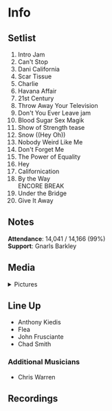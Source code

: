 # Info

## Setlist

1. Intro Jam
2. Can't Stop
3. Dani California
4. Scar Tissue
5. Charlie
6. Havana Affair
7. 21st Century
8. Throw Away Your Television
9. Don't You Ever Leave jam
10. Blood Sugar Sex Magik
11. Show of Strength tease
12. Snow ((Hey Oh))
13. Nobody Weird Like Me
14. Don't Forget Me
15. The Power of Equality
16. Hey
17. Californication
18. By the Way
<br> ENCORE BREAK
19. Under the Bridge
20. Give It Away

## Notes

**Attendance**: 14,041 / 14,166 (99%)
<br>
**Support**: Gnarls Barkley

## Media 

<details>
  <summary>Pictures</summary>
  <!--<img alt="Setlist" title="Setlist" src="_.jpg" height="200" />
  <img alt="Clipping" title="Clipping" src="_.jpg" height="200" />
  <img alt="Flyer" title="Flyer" src="_.jpg" height="200" />-->
</details>

## Line Up

* Anthony Kiedis
* Flea
* John Frusciante
* Chad Smith

### Additional Musicians

* Chris Warren

## Recordings
